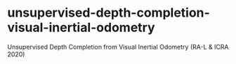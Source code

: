 # unsupervised-depth-completion-visual-inertial-odometry
Unsupervised Depth Completion from Visual Inertial Odometry (RA-L &amp; ICRA 2020)
